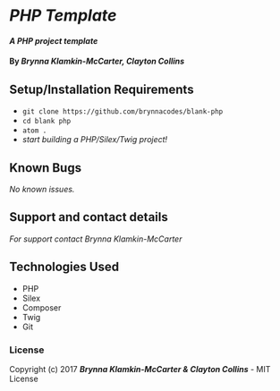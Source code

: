 # _PHP Template_

#### _A PHP project template_

#### By _**Brynna Klamkin-McCarter, Clayton Collins**_

## Setup/Installation Requirements

* `git clone https://github.com/brynnacodes/blank-php`
* `cd blank php`
* `atom .`
* _start building a PHP/Silex/Twig project!_

## Known Bugs

_No known issues._

## Support and contact details

_For support contact Brynna Klamkin-McCarter_

## Technologies Used

* PHP 
* Silex
* Composer
* Twig
* Git

### License

Copyright (c) 2017 **_Brynna Klamkin-McCarter & Clayton Collins_** - MIT License
